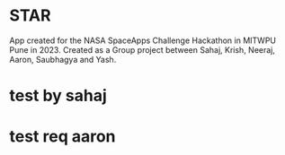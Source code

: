 # STAR
App created for the NASA SpaceApps Challenge Hackathon in MITWPU Pune in 2023. Created as a Group project between Sahaj, Krish, Neeraj, Aaron, Saubhagya and Yash. 

# test by sahaj

# test req aaron